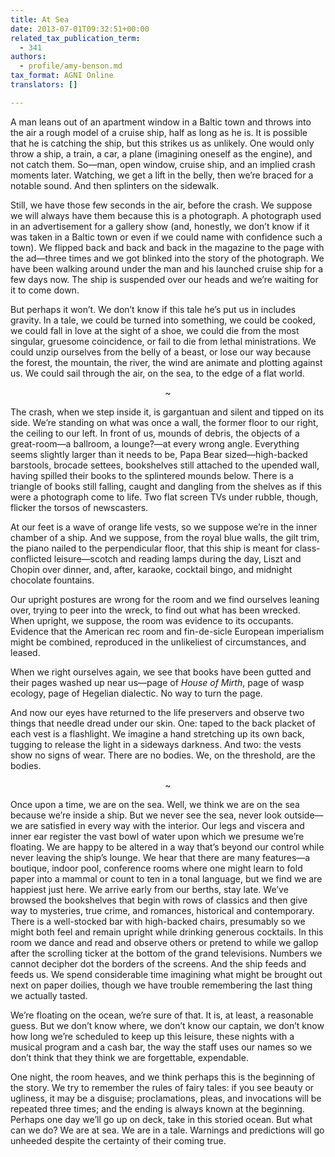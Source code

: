 ```yaml
---
title: At Sea
date: 2013-07-01T09:32:51+00:00
related_tax_publication_term:
  - 341
authors:
  - profile/amy-benson.md
tax_format: AGNI Online
translators: []

---
```

A man leans out of an apartment window in a Baltic town and throws into the air a rough model of a cruise ship, half as long as he is. It is possible that he is catching the ship, but this strikes us as unlikely. One would only throw a ship, a train, a car, a plane (imagining oneself as the engine), and not catch them. So—man, open window, cruise ship, and an implied crash moments later. Watching, we get a lift in the belly, then we’re braced for a notable sound. And then splinters on the sidewalk.

Still, we have those few seconds in the air, before the crash. We suppose we will always have them because this is a photograph. A photograph used in an advertisement for a gallery show (and, honestly, we don’t know if it was taken in a Baltic town or even if we could name with confidence such a town). We flipped back and back and back in the magazine to the page with the ad—three times and we got blinked into the story of the photograph. We have been walking around under the man and his launched cruise ship for a few days now. The ship is suspended over our heads and we’re waiting for it to come down.

But perhaps it won’t. We don’t know if this tale he’s put us in includes gravity. In a tale, we could be turned into something, we could be cooked, we could fall in love at the sight of a shoe, we could die from the most singular, gruesome coincidence, or fail to die from lethal ministrations. We could unzip ourselves from the belly of a beast, or lose our way because the forest, the mountain, the river, the wind are animate and plotting against us. We could sail through the air, on the sea, to the edge of a flat world.

<p style="text-align: center;">
  ~
</p>

The crash, when we step inside it, is gargantuan and silent and tipped on its side. We’re standing on what was once a wall, the former floor to our right, the ceiling to our left. In front of us, mounds of debris, the objects of a great-room—a ballroom, a lounge?—at every wrong angle. Everything seems slightly larger than it needs to be, Papa Bear sized—high-backed barstools, brocade settees, bookshelves still attached to the upended wall, having spilled their books to the splintered mounds below. There is a triangle of books still falling, caught and dangling from the shelves as if this were a photograph come to life. Two flat screen TVs under rubble, though, flicker the torsos of newscasters.

At our feet is a wave of orange life vests, so we suppose we’re in the inner chamber of a ship. And we suppose, from the royal blue walls, the gilt trim, the piano nailed to the perpendicular floor, that this ship is meant for class-conflicted leisure—scotch and reading lamps during the day, Liszt and Chopin over dinner, and, after, karaoke, cocktail bingo, and midnight chocolate fountains.

Our upright postures are wrong for the room and we find ourselves leaning over, trying to peer into the wreck, to find out what has been wrecked. When upright, we suppose, the room was evidence to its occupants. Evidence that the American rec room and fin-de-sicle European imperialism might be combined, reproduced in the unlikeliest of circumstances, and leased.

When we right ourselves again, we see that books have been gutted and their pages washed up near us—page of _House of Mirth_, page of wasp ecology, page of Hegelian dialectic. No way to turn the page.

And now our eyes have returned to the life preservers and observe two things that needle dread under our skin. One: taped to the back placket of each vest is a flashlight. We imagine a hand stretching up its own back, tugging to release the light in a sideways darkness. And two: the vests show no signs of wear. There are no bodies. We, on the threshold, are the bodies.

<p style="text-align: center;">
  ~
</p>

Once upon a time, we are on the sea. Well, we think we are on the sea because we’re inside a ship. But we never see the sea, never look outside—we are satisfied in every way with the interior. Our legs and viscera and inner ear register the vast bowl of water upon which we presume we’re floating. We are happy to be altered in a way that’s beyond our control while never leaving the ship’s lounge. We hear that there are many features—a boutique, indoor pool, conference rooms where one might learn to fold paper into a mammal or count to ten in a tonal language, but we find we are happiest just here. We arrive early from our berths, stay late. We’ve browsed the bookshelves that begin with rows of classics and then give way to mysteries, true crime, and romances, historical and contemporary. There is a well-stocked bar with high-backed chairs, presumably so we might both feel and remain upright while drinking generous cocktails. In this room we dance and read and observe others or pretend to while we gallop after the scrolling ticker at the bottom of the grand televisions. Numbers we cannot decipher dot the borders of the screens. And the ship feeds and feeds us. We spend considerable time imagining what might be brought out next on paper doilies, though we have trouble remembering the last thing we actually tasted.

We’re floating on the ocean, we’re sure of that. It is, at least, a reasonable guess. But we don’t know where, we don’t know our captain, we don’t know how long we’re scheduled to keep up this leisure, these nights with a musical program and a cash bar, the way the staff uses our names so we don’t think that they think we are forgettable, expendable.

One night, the room heaves, and we think perhaps this is the beginning of the story. We try to remember the rules of fairy tales: if you see beauty or ugliness, it may be a disguise; proclamations, pleas, and invocations will be repeated three times; and the ending is always known at the beginning. Perhaps one day we’ll go up on deck, take in this storied ocean. But what can we do? We are at sea. We are in a tale. Warnings and predictions will go unheeded despite the certainty of their coming true.